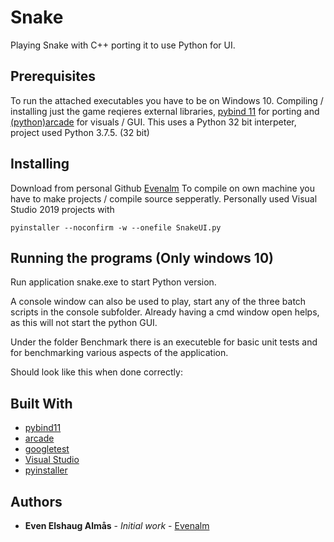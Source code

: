 # Snake
Playing Snake with C++ porting it to use Python for UI.

## Prerequisites

To run the attached executables you have to be on Windows 10.
Compiling / installing just the game reqieres external libraries, [pybind 11](https://pybind11.readthedocs.io/en/stable/) for porting and [(python)arcade](https://arcade.academy/#) for visuals / GUI.
This uses a Python 32 bit interpeter, project used Python 3.7.5. (32 bit) 

## Installing

Download from personal Github [Evenalm](https://github.com/Evenalm/Snake/)
To compile on own machine you have to make projects / compile source sepperatly.
Personally used Visual Studio 2019 projects with 
```
pyinstaller --noconfirm -w --onefile SnakeUI.py
```

## Running the programs (Only windows 10)
Run application snake.exe to start Python version. 

A console window can also be used to play, start any of the three batch scripts in the console subfolder. 
Already having a cmd window open helps, as this will not start the python GUI.

Under the folder Benchmark there is an executeble for basic unit tests and for benchmarking various aspects of the application. 

Should look like this when done correctly:
[](images/RunningApplication.PNG)

## Built With

* [pybind11](https://pybind11.readthedocs.io/en/stable/)
* [arcade](https://arcade.academy/#)
* [googletest](https://github.com/google/googletest)
* [Visual Studio](https://visualstudio.microsoft.com/)
* [pyinstaller](https://www.pyinstaller.org/)


## Authors

* **Even Elshaug Almås** - *Initial work* - [Evenalm](https://github.com/Evenalm)
